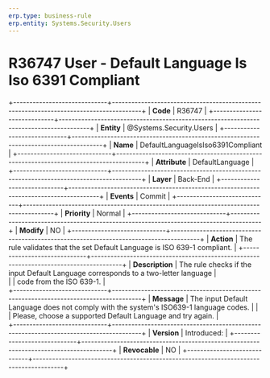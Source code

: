 ```yaml
---
erp.type: business-rule
erp.entity: Systems.Security.Users 
---
```


# R36747 User - Default Language Is Iso 6391 Compliant
+-----------------------------+---------------------------------------------------------------------------------------+
| **Code**                    | R36747                                                                                |
+-----------------------------+---------------------------------------------------------------------------------------+
| **Entity**                  | @Systems.Security.Users                                                               |
+-----------------------------+---------------------------------------------------------------------------------------+
| **Name**                    | DefaultLanguageIsIso6391Compliant                                                     |
+-----------------------------+---------------------------------------------------------------------------------------+
| **Attribute**               | DefaultLanguage                                                                       |
+-----------------------------+---------------------------------------------------------------------------------------+
| **Layer**                   | Back-End                                                                              |
+-----------------------------+---------------------------------------------------------------------------------------+
| **Events**                  | Commit                                                                                |
+-----------------------------+---------------------------------------------------------------------------------------+
| **Priority**                | Normal                                                                                |
+-----------------------------+---------------------------------------------------------------------------------------+
| **Modify**                  | NO                                                                                    |
+-----------------------------+---------------------------------------------------------------------------------------+
| **Action**                  | The rule validates that the set Default Language is ISO 639-1 compliant.              |
+-----------------------------+---------------------------------------------------------------------------------------+
| **Description**             | The rule checks if the input Default Language corresponds to a two-letter language    |  
|                             | code from the ISO 639-1.                                                              |     
+-----------------------------+---------------------------------------------------------------------------------------+
| **Message**                 | The input Default Language does not comply with the system's ISO639-1 language codes. |
|                             | Please, choose a supported Default Language and try again.                            |                               
+-----------------------------+---------------------------------------------------------------------------------------+
| **Version**                 | Introduced:                                                                           |
+-----------------------------+---------------------------------------------------------------------------------------+
| **Revocable**               | NO                                                                                    |
+-----------------------------+---------------------------------------------------------------------------------------+
